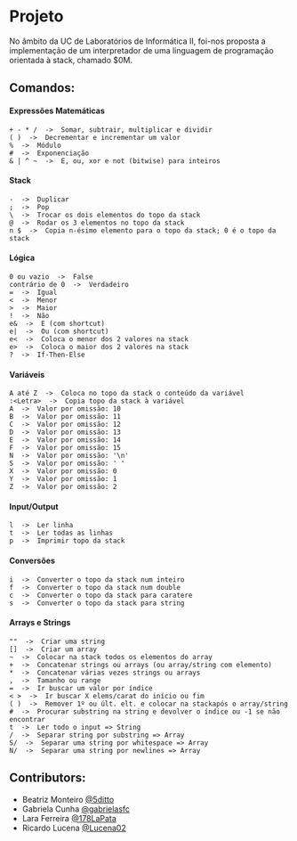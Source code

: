 # Projeto

No âmbito da UC de Laboratórios de Informática II, foi-nos proposta a implementação de um interpretador de uma linguagem de programação orientada à stack, chamado $0M.


## Comandos:

#### Expressões Matemáticas
```
+ - * /  ->  Somar, subtrair, multiplicar e dividir
( )  ->  Decrementar e incrementar um valor
%  ->  Módulo
#  ->  Exponenciação
& | ^ ~  ->  E, ou, xor e not (bitwise) para inteiros
```

#### Stack
```
-  ->  Duplicar
;  ->  Pop
\  ->  Trocar os dois elementos do topo da stack
@  ->  Rodar os 3 elementos no topo da stack
n $  ->  Copia n-ésimo elemento para o topo da stack; 0 é o topo da stack
```

#### Lógica
```
0 ou vazio  ->  False
contrário de 0  ->  Verdadeiro
=  ->  Igual
<  ->  Menor
>  ->  Maior
!  ->  Não
e&  ->  E (com shortcut)
e|  ->  Ou (com shortcut)
e<  ->  Coloca o menor dos 2 valores na stack
e>  ->  Coloca o maior dos 2 valores na stack
?  ->  If-Then-Else
```

#### Variáveis
```
A até Z  ->  Coloca no topo da stack o conteúdo da variável
:<Letra>  ->  Copia topo da stack à variável
A  ->  Valor por omissão: 10
B  ->  Valor por omissão: 11
C  ->  Valor por omissão: 12
D  ->  Valor por omissão: 13
E  ->  Valor por omissão: 14
F  ->  Valor por omissão: 15
N  ->  Valor por omissão: '\n'
S  ->  Valor por omissão: ' '
X  ->  Valor por omissão: 0
Y  ->  Valor por omissão: 1
Z  ->  Valor por omissão: 2
```

#### Input/Output
```
l  ->  Ler linha
t  ->  Ler todas as linhas
p  ->  Imprimir topo da stack
```

#### Conversões
```
i  ->  Converter o topo da stack num inteiro
f  ->  Converter o topo da stack num double
c  ->  Converter o topo da stack para caratere
s  ->  Converter o topo da stack para string
```

#### Arrays e Strings
```
""  ->  Criar uma string
[]  ->  Criar um array
~  ->  Colocar na stack todos os elementos do array
+  ->  Concatenar strings ou arrays (ou array/string com elemento)
*  ->  Concatenar várias vezes strings ou arrays
,  ->  Tamanho ou range
=  ->  Ir buscar um valor por índice
< >  ->  Ir buscar X elems/carat do início ou fim
( )  ->  Remover 1º ou últ. elt. e colocar na stackapós o array/string
#  ->  Procurar substring na string e devolver o índice ou -1 se não encontrar
t  ->  Ler todo o input => String
/  ->  Separar string por substring => Array
S/  ->  Separar uma string por whitespace => Array
N/  ->  Separar uma string por newlines => Array
```


## Contributors:
- Beatriz Monteiro [@5ditto](https://github.com/5ditto)
- Gabriela Cunha [@gabrielasfc](https://github.com/gabrielasfc)
- Lara Ferreira [@178LaPata](https://github.com/178LaPata)
- Ricardo Lucena [@Lucena02](https://github.com/Lucena02)
